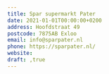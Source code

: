 ```yaml
---
title: Spar supermarkt Pater
date: 2021-01-01T00:00:00+0200
address: Hoofdstraat 49
postcode: 7875AB Exloo
email: info@sparpater.nl
phone: https://sparpater.nl/
website: 
draft: ,true
---
```


